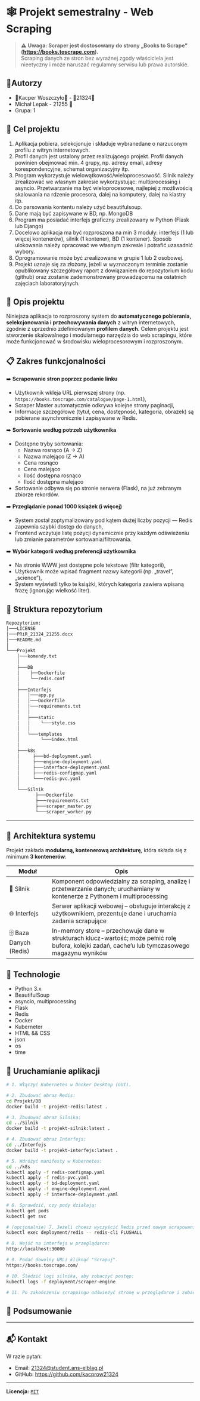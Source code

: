 # 🕸️ Projekt semestralny - Web Scraping
> ⚠️ **Uwaga: Scraper jest dostosowany do strony „Books to Scrape” (https://books.toscrape.com).**  
> Scraping danych ze stron bez wyraźnej zgody właściciela jest nieetyczny i może naruszać regulamny serwisu lub prawa autorskie.  

## 👤Autorzy
- 🌈Kacper Woszczyło🌈 - 🌈21324🌈
- Michał Lepak - 21255 🌈
- Grupa: 1

## 📄 Cel projektu
1. Aplikacja pobiera, selekcjonuje i składuje  wybranedane o narzuconym profilu z witryn internetowych.
2. Profil danych jest ustalony przez realizującego projekt. Profil danych powinien obejmować min. 4 grupy, np. adresy email, adresy korespondencyjne, schemat organizacyjny itp.
3. Program wykorzystuje wielowątkowość/wieloprocesowość. Silnik należy zrealizować we własnym zakresie wykorzystując: multiprocessing i asyncio. Przetwarzanie ma być wieloprocesowe, najlepiej z możliwością skalowania na rdzenie procesora, dalej na komputery, dalej na klastry itp.
4. Do parsowania kontentu należy użyć beautifulsoup.
5. Dane mają być zapisywane w BD, np. MongoDB
6. Program ma posiadać interfejs graficzny zrealizowany w Python (Flask lub Django)
7. Docelowo aplikacja ma być rozproszona na min 3 moduły: interfejs (1 lub więcej kontenerów), silnik (1 kontener), BD (1 kontener). Sposób ulokowania należy opracować we własnym zakresie i potrafić uzasadnić wybory.
8. Oprogramowanie może być zrealizowane w grupie 1 lub 2 osobowej.
9. Projekt uznaje się za złożony, jeżeli w wyznaczonym terminie zostanie opublikowany szczegółowy raport z dowiązaniem do repozytorium kodu (github) oraz zostanie zademonstrowany prowadzącemu na ostatnich zajęciach laboratoryjnych.

## 📌 Opis projektu
Niniejsza aplikacja to rozproszony system do **automatycznego pobierania, selekcjonowania i przechowywania danych** z witryn internetowych, zgodnie z uprzednio zdefiniowanym **profilem danych**. Celem projektu jest stworzenie skalowalnego i modularnego narzędzia do web scrapingu, które może funkcjonować w środowisku wieloprocesorowym i rozproszonym.

## 📋 Zakres funkcjonalności

➡️ **Scrapowanie stron poprzez podanie linku**  
   - Użytkownik wkleja URL pierwszej strony (np. `https://books.toscrape.com/catalogue/page-1.html`),  
   - Scraper Master automatycznie odkrywa kolejne strony paginacji,  
   - Informacje szczegółowe (tytuł, cena, dostępność, kategoria, obrazek) są pobierane asynchronicznie i zapisywane w Redis.

➡️ **Sortowanie według potrzeb użytkownika**  
   - Dostępne tryby sortowania:  
     - Nazwa rosnąco (A → Z)  
     - Nazwa malejąco (Z → A)  
     - Cena rosnąco  
     - Cena malejąco  
     - Ilość dostępna rosnąco  
     - Ilość dostępna malejąco  
   - Sortowanie odbywa się po stronie serwera (Flask), na już zebranym zbiorze rekordów.

➡️ **Przeglądanie ponad 1000 książek (i więcej)**  
   - System został zoptymalizowany pod kątem dużej liczby pozycji — Redis zapewnia szybki dostęp do danych,  
   - Frontend wczytuje listę pozycji dynamicznie przy każdym odświeżeniu lub zmianie parametrów sortowania/filtrowania.

➡️ **Wybór kategorii według preferencji użytkownika**  
   - Na stronie WWW jest dostępne pole tekstowe (filtr kategorii),  
   - Użytkownik może wpisać fragment nazwy kategorii (np. „travel”, „science”),  
   - System wyświetli tylko te książki, których kategoria zawiera wpisaną frazę (ignorując wielkość liter).

## 📁 Struktura repozytorium

```bash
Repozytorium:
│───LICENSE
│───PRiR_21324_21255.docx
│───README.md
│
└───Projekt
    │───komendy.txt
    │
    ├───DB
    │    ├──Dockerfile
    │    └──redis.conf
    │
    ├───Interfejs
    │   │───app.py
    │   │───Dockerfile
    │   │───requirements.txt
    │   │
    │   ├───static
    │   │    └───style.css
    │   │
    │   └───templates
    │        └───index.html
    │
    ├───k8s
    │     ├───bd-deployment.yaml
    │     ├───engine-deployment.yaml
    │     ├───interface-deployment.yaml
    │     ├───redis-configmap.yaml
    │     └───redis-pvc.yaml
    │
    └───Silnik
           ├───Dockerfile
           ├───requirements.txt
           ├───scraper_master.py
           └───scraper_worker.py

```
---

## 🧱 Architektura systemu

Projekt zakłada **modularną, kontenerową architekturę**, która składa się z minimum **3 kontenerów**:

| Moduł                    | Opis                                                    |
|-------------------------------------------------------------|-----------------------------------------------------------|
| 🧠 Silnik              | Komponent odpowiedzialny za scraping, analizę i przetwarzanie danych; uruchamiany w kontenerze z Pythonem i multiprocessing |
| 🌐 Interfejs           | Serwer aplikacji webowej – obsługuje interakcję z użytkownikiem, prezentuje dane i uruchamia zadania scrapujące |
| 🗄️ Baza Danych (Redis)ㅤㅤㅤ| In-memory store – przechowuje dane w strukturach klucz-wartość; może pełnić rolę bufora, kolejki zadań, cache’u lub tymczasowego magazynu wyników  |

## 🧪 Technologie

- Python 3.x
- BeautifulSoup
- asyncio, multiprocessing
- Flask 
- Redis
- Docker
- Kuberneter
- HTML && CSS
- json
- os
- time

## 🚀 Uruchamianie aplikacji

```bash
# 1. Włączyć Kubernetes w Docker Desktop (GUI).

# 2. Zbudować obraz Redis:
cd Projekt/DB
docker build -t projekt-redis:latest .

# 3. Zbudować obraz Silnika:
cd ../Silnik
docker build -t projekt-silnik:latest .

# 4. Zbudować obraz Interfejs:
cd ../Interfejs
docker build -t projekt-interfejs:latest .

# 5. Wdróżyć manifesty w Kubernetes:
cd ../k8s
kubectl apply -f redis-configmap.yaml
kubectl apply -f redis-pvc.yaml
kubectl apply -f bd-deployment.yaml
kubectl apply -f engine-deployment.yaml
kubectl apply -f interface-deployment.yaml

# 6. Sprawdzić, czy pody działają:
kubectl get pods
kubectl get svc

# (opcjonalnie) 7. Jeżeli chcesz wyczyścić Redis przed nowym scrapowaniem:
kubectl exec deployment/redis -- redis-cli FLUSHALL

# 8. Wejść na interfejs w przeglądarce:
http://localhost:30000

# 9. Podać dowolny URLi kliknąć "Scrapuj".
https://books.toscrape.com/

# 10. Śledzić logi silnika, aby zobaczyć postęp:
kubectl logs -f deployment/scraper-engine

# 11. Po zakończeniu scrappingu odświeżyć stronę w przeglądarce i zobacz wyniki.
```
## 📝 Podsumowanie

---

## 📬 Kontakt

W razie pytań:
- Email:   21324@student.ans-elblag.pl
- GitHub:  https://github.com/kacprow21324

---

**Licencja:** [`MIT`](./LICENSE.md)   
